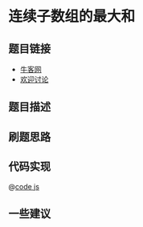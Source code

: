 # 连续子数组的最大和

## 题目链接

- [牛客网]()
- [欢迎讨论]()

## 题目描述

## 刷题思路

## 代码实现

@[code js](@code/algorithm/剑指/动态规划/findGreatestSumOfSubArray.js)

## 一些建议
